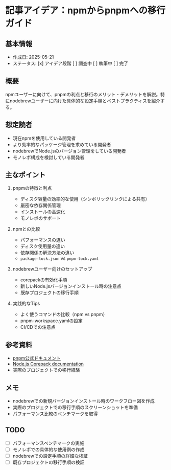 # 記事アイデア：npmからpnpmへの移行ガイド

## 基本情報
- 作成日: 2025-05-21
- ステータス: [x] アイデア段階 [ ] 調査中 [ ] 執筆中 [ ] 完了

## 概要
npmユーザーに向けて、pnpmの利点と移行のメリット・デメリットを解説。特にnodebrewユーザーに向けた具体的な設定手順とベストプラクティスを紹介する。

## 想定読者
- 現在npmを使用している開発者
- より効率的なパッケージ管理を求めている開発者
- nodebrewでNode.jsのバージョン管理をしている開発者
- モノレポ構成を検討している開発者

## 主なポイント
1. pnpmの特徴と利点
   - ディスク容量の効率的な使用（シンボリックリンクによる共有）
   - 厳密な依存関係管理
   - インストールの高速化
   - モノレポのサポート

2. npmとの比較
   - パフォーマンスの違い
   - ディスク使用量の違い
   - 依存関係の解決方法の違い
   - `package-lock.json` vs `pnpm-lock.yaml`

3. nodebrewユーザー向けのセットアップ
   - corepackの有効化手順
   - 新しいNode.jsバージョンインストール時の注意点
   - 既存プロジェクトの移行手順

4. 実践的なTips
   - よく使うコマンドの比較（npm vs pnpm）
   - pnpm-workspace.yamlの設定
   - CI/CDでの注意点

## 参考資料
- [pnpm公式ドキュメント](https://pnpm.io/)
- [Node.js Corepack documentation](https://nodejs.org/api/corepack.html)
- 実際のプロジェクトでの移行経験

## メモ
- nodebrewでの新規バージョンインストール時のワークフロー図を作成
- 実際のプロジェクトでの移行手順のスクリーンショットを準備
- パフォーマンス比較のベンチマークを取得

## TODO
- [ ] パフォーマンスベンチマークの実施
- [ ] モノレポでの具体的な使用例の作成
- [ ] nodebrewでの設定手順の詳細な検証
- [ ] 既存プロジェクトの移行手順の検証 